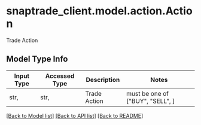 # snaptrade_client.model.action.Action

Trade Action

## Model Type Info
Input Type | Accessed Type | Description | Notes
------------ | ------------- | ------------- | -------------
str,  | str,  | Trade Action | must be one of ["BUY", "SELL", ] 

[[Back to Model list]](../../README.md#documentation-for-models) [[Back to API list]](../../README.md#documentation-for-api-endpoints) [[Back to README]](../../README.md)

